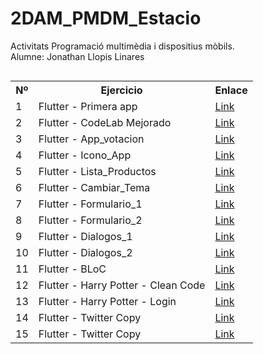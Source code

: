# 2DAM_PMDM_Estacio
Activitats Programació multimèdia i dispositius mòbils.<br>
Alumne: Jonathan Llopis Linares



<div style="display: flex;">
  <table style="margin-right: 20px;">
    <tr>
      <th>Nº</th>
      <th>Ejercicio</th>
      <th>Enlace</th>
    </tr>
    <tr>
      <td>1</td>
      <td>Flutter - Primera app</td>
      <td><a href="https://github.com/Jonathan-Llopis/2DAM_PMDM_Estacio/tree/main/Actividades%20clase/flutter_primera_app">Link</a></td>
    </tr>
    <tr>
      <td>2</td>
      <td>Flutter - CodeLab Mejorado</td>
      <td><a href="https://github.com/Jonathan-Llopis/2DAM_PMDM_Estacio/tree/main/Actividades%20clase/flutter_codelab_mejorado">Link</a></td>
    </tr>
    <tr>
      <td>3</td>
      <td>Flutter - App_votacion</td>
      <td><a href="https://github.com/Jonathan-Llopis/2DAM_PMDM_Estacio/tree/main/Actividades%20clase/flutter_app_votacion">Link</a></td>
    </tr>
    <tr>
      <td>4</td>
      <td>Flutter - Icono_App</td>
      <td><a href="https://github.com/Jonathan-Llopis/2DAM_PMDM_Estacio/tree/main/Actividades%20clase/flutter_icono_app">Link</a></td>
    </tr>
    <tr>
      <td>5</td>
      <td>Flutter - Lista_Productos</td>
      <td><a href="https://github.com/Jonathan-Llopis/2DAM_PMDM_Estacio/tree/main/Actividades%20clase/flutter_lista_productos">Link</a></td>
    </tr>
    <tr>
      <td>6</td>
      <td>Flutter - Cambiar_Tema</td>
      <td><a href="https://github.com/Jonathan-Llopis/2DAM_PMDM_Estacio/tree/main/Actividades%20clase/flutter_gestion_tema">Link</a></td>
    </tr>
    <tr>
      <td>7</td>
      <td>Flutter - Formulario_1</td>
      <td><a href="https://github.com/Jonathan-Llopis/2DAM_PMDM_Estacio/tree/main/Actividades%20clase/flutter_formularios_1">Link</a></td>
    </tr>
    <tr>
      <td>8</td>
      <td>Flutter - Formulario_2</td>
      <td><a href="https://github.com/Jonathan-Llopis/2DAM_PMDM_Estacio/tree/main/Actividades%20clase/flutter_formularios_2">Link</a></td>
    </tr>
    <tr>
      <td>9</td>
      <td>Flutter - Dialogos_1</td>
      <td><a href="https://github.com/Jonathan-Llopis/2DAM_PMDM_Estacio/tree/main/Actividades%20clase/flutter_dialogos_1">Link</a></td>
    </tr>
    <tr>
      <td>10</td>
      <td>Flutter - Dialogos_2</td>
      <td><a href="https://github.com/Jonathan-Llopis/2DAM_PMDM_Estacio/tree/main/Actividades%20clase/flutter_dialogos_2">Link</a></td>
    </tr>
     <tr>
      <td>11</td>
      <td>Flutter - BLoC</td>
      <td><a href="https://github.com/Jonathan-Llopis/2DAM_PMDM_Estacio/tree/main/Actividades%20clase/flutter_counter_bloc">Link</a></td>
     </tr>
     <tr>
      <td>12</td>
      <td>Flutter - Harry Potter - Clean Code</td>
      <td><a href="https://github.com/Jonathan-Llopis/2DAM_PMDM_Estacio/tree/main/Actividades%20clase/flutter_harry_potter_clean_arch">Link</a></td>
     </tr>
<tr>
      <td>13</td>
      <td>Flutter - Harry Potter - Login</td>
      <td><a href="https://github.com/Jonathan-Llopis/2DAM_PMDM_Estacio/tree/main/Actividades%20clase/flutter_harry_potter_login">Link</a></td>
     </tr>
     <tr>
      <td>14</td>
      <td>Flutter - Twitter Copy</td>
      <td><a href="https://github.com/Jonathan-Llopis/2DAM_PMDM_Estacio/tree/main/Actividades%20clase/flutter_twitter_copy">Link</a></td>
     </tr>
        <tr>
      <td>15</td>
      <td>Flutter - Twitter Copy</td>
      <td><a href="https://github.com/Jonathan-Llopis/2DAM_PMDM_Estacio/tree/main/Actividades%20clase/flutter_firebase_login">Link</a></td>
     </tr>

    
</div>

